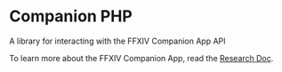 # Companion PHP

A library for interacting with the FFXIV Companion App API

To learn more about the FFXIV Companion App, read the [Research Doc](https://github.com/viion/ffxiv-datamining/blob/master/docs/CompanionAppApi.md).
